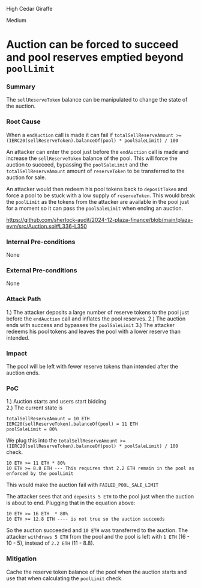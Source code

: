 High Cedar Giraffe

Medium

# Auction can be forced to succeed and pool reserves emptied beyond `poolLimit`

### Summary

The `sellReserveToken` balance can be manipulated to change the state of the auction.

### Root Cause

When a `endAuction` call is made it can fail if `totalSellReserveAmount >= (IERC20(sellReserveToken).balanceOf(pool) * poolSaleLimit) / 100`

An attacker can enter the pool just before the `endAuction` call is made and increase the `sellReserveToken` balance of the pool. This will force the auction to succeed, bypassing the `poolSaleLimit` and the `totalSellReserveAmount` amount of `reserveToken` to be transferred to the auction for sale.

An attacker would then redeem his pool tokens back to `depositToken` and force a pool to be stuck with a low supply of `reserveToken`. This would break the `poolLimit` as the tokens from the attacker are available in the pool just for a moment so it can pass the `poolSaleLimit` when ending an auction.

https://github.com/sherlock-audit/2024-12-plaza-finance/blob/main/plaza-evm/src/Auction.sol#L336-L350

### Internal Pre-conditions

None

### External Pre-conditions

None

### Attack Path

1.) The attacker deposits a large number of reserve tokens to the pool just before the `endAuction` call and inflates the pool reserves.
2.) The auction ends with success and bypasses the `poolSaleLimit`
3.) The attacker redeems his pool tokens and leaves the pool with a lower reserve than intended.

### Impact

The pool will be left with fewer reserve tokens than intended after the auction ends.

### PoC

1.) Auction starts and users start bidding   
2.) The current state is

```solidity
totalSellReserveAmount = 10 ETH
IERC20(sellReserveToken).balanceOf(pool) = 11 ETH
poolSaleLimit = 80%
```

We plug this into the `totalSellReserveAmount >= (IERC20(sellReserveToken).balanceOf(pool) * poolSaleLimit) / 100` check.

```solidity
10 ETH >= 11 ETH * 80%   
10 ETH >= 8.8 ETH --- This requires that 2.2 ETH remain in the pool as enforced by the poolLimit
```

This would make the auction fail with `FAILED_POOL_SALE_LIMIT`

The attacker sees that and `deposits 5 ETH` to the pool just when the auction is about to end. Plugging that in the equation above:

```solidity
10 ETH >= 16 ETH  * 80%   
10 ETH >= 12.8 ETH ---- is not true so the auction succeeds
```

So the auction succeeded and `10 ETH` was transferred to the auction. The attacker `withdraws 5 ETH` from the pool and the pool is left with `1 ETH` (16 - 10 - 5), instead of `2.2 ETH` (11 - 8.8).

### Mitigation

Cache the reserve token balance of the pool when the auction starts and use that when calculating the `poolLimit` check.